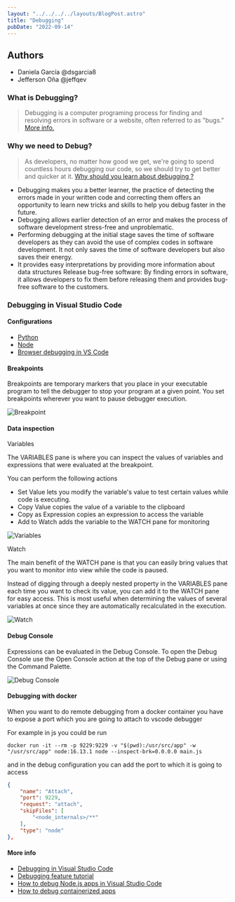 ```yaml
---
layout: "../../../../layouts/BlogPost.astro"
title: "Debugging"
pubDate: "2022-09-14"
---
```


## Authors

- Daniela García @dsgarcia8
- Jefferson Oña @jeffqev

### What is Debugging?

> Debugging is a computer programing process for finding and resolving errors in software or a website, often referred to as "bugs." [More info.](https://www.indeed.com/career-advice/career-development/debugging#:~:text=Debugging%20is%20important%20because%20it,error%20affects%20a%20program%20overall.)

### Why we need to Debug?

> As developers, no matter how good we get, we're going to spend countless hours debugging our code, so we should try to get better and quicker at it. [Why should you learn about debugging ?](https://www.freecodecamp.org/news/what-is-debugging-how-to-debug-code/#whyshouldyoulearnaboutdebugging)

- Debugging makes you a better learner, the practice of detecting the errors made in your written code and correcting them offers an opportunity to learn new tricks and skills to help you debug faster in the future.
- Debugging  allows earlier detection of an error and makes the process of software development stress-free and unproblematic.
- Performing debugging at the initial stage saves the time of software developers as they can avoid the use of complex codes in software development. It not only saves the time of software developers but also saves their energy.
- It provides easy interpretations by providing more information about data structures
Release bug-free software: By finding errors in software, it allows developers to fix them before releasing them and provides bug-free software to the customers.

### Debugging in Visual Studio Code

#### Configurations

- [Python](https://code.visualstudio.com/docs/python/debugging)
- [Node](https://code.visualstudio.com/docs/nodejs/nodejs-debugging)
- [Browser debugging in VS Code](https://code.visualstudio.com/docs/nodejs/browser-debugging)

#### Breakpoints

Breakpoints are temporary markers that you place in your executable program to tell the debugger to stop your program at a given point. You set breakpoints wherever you want to pause debugger execution.

![Breakpoint](https://code.visualstudio.com/assets/docs/editor/debugging/bpts-in-overview.png)

#### Data inspection

Variables

The VARIABLES pane is where you can inspect the values of variables and expressions that were evaluated at the breakpoint.

You can perform the following actions

- Set Value lets you modify the variable's value to test certain values while code is executing.
- Copy Value copies the value of a variable to the clipboard
- Copy as Expression copies an expression to access the variable
- Add to Watch adds the variable to the WATCH pane for monitoring

![Variables](https://blog.logrocket.com/wp-content/uploads/2021/06/Inspecting-values-VARIABLES-WATCH-Pane-1.png)

Watch

The main benefit of the WATCH pane is that you can easily bring values that you want to monitor into view while the code is paused.

Instead of digging through a deeply nested property in the VARIABLES pane each time you want to check its value, you can add it to the WATCH pane for easy access. This is most useful when determining the values of several variables at once since they are automatically recalculated in the execution.

![Watch](https://blog.logrocket.com/wp-content/uploads/2021/06/Watch-pane.png)

#### Debug Console

Expressions can be evaluated in the Debug Console. To open the Debug Console use the Open Console action at the top of the Debug pane or using the Command Palette.

![Debug Console](https://code.visualstudio.com/assets/docs/editor/debugging/debugconsole.png)

#### Debugging with docker

When you want to do remote debugging from a docker container you have to expose a port which you are going to attach to vscode debugger

For example in js you could be run

```shell
docker run -it --rm -p 9229:9229 -v "$(pwd):/usr/src/app" -w "/usr/src/app" node:16.13.1 node --inspect-brk=0.0.0.0 main.js
```

and in the debug configuration you can add the port to which it is going to access

``` Json
{
    "name": "Attach",
    "port": 9229,
    "request": "attach",
    "skipFiles": [
        "<node_internals>/**"
    ],
    "type": "node"
},
```

#### More info

- [Debugging in Visual Studio Code](https://code.visualstudio.com/docs/editor/debugging)
- [Debugging feature tutorial](https://www.microsoft.com/videoplayer/embed/RWAIIi)
- [How to debug Node.js apps in Visual Studio Code](https://blog.logrocket.com/how-to-debug-node-js-apps-in-visual-studio-code/)
- [How to debug containerized apps](https://code.visualstudio.com/docs/containers/debug-common)

